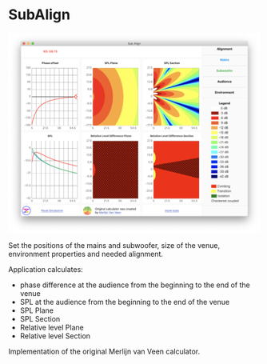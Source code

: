# SubAlign

![Screenshot](/resources/SubAlign.png)

Set the positions of the mains and subwoofer, size of the venue, environment properties and needed alignment.

Application calculates:
- phase difference at the audience from the beginning to the end of the venue
- SPL at the audience from the beginning to the end of the venue
- SPL Plane
- SPL Section
- Relative level Plane
- Relative level Section

Implementation of the original Merlijn van Veen calculator.
